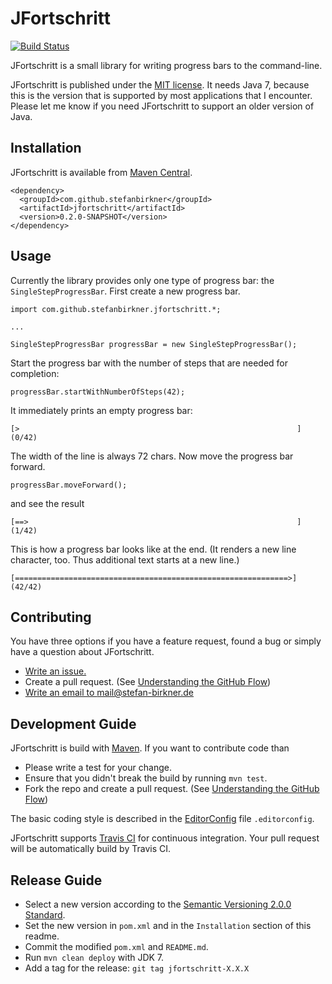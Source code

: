 # JFortschritt

[![Build Status](https://travis-ci.org/stefanbirkner/jfortschritt.svg?branch=master)](https://travis-ci.org/stefanbirkner/jfortschritt)

JFortschritt is a small library for writing progress bars to the command-line.

JFortschritt is published under the
[MIT license](http://opensource.org/licenses/MIT). It needs Java 7,
because this is the version that is supported by most applications that I
encounter. Please let me know if you need JFortschritt to support an older
version of Java.


## Installation

JFortschritt is available from [Maven Central](http://search.maven.org/).

    <dependency>
      <groupId>com.github.stefanbirkner</groupId>
      <artifactId>jfortschritt</artifactId>
      <version>0.2.0-SNAPSHOT</version>
    </dependency>


## Usage

Currently the library provides only one type of progress bar: the
`SingleStepProgressBar`. First create a new progress bar.

    import com.github.stefanbirkner.jfortschritt.*;

    ...

    SingleStepProgressBar progressBar = new SingleStepProgressBar();

Start the progress bar with the number of steps that are needed for completion:

    progressBar.startWithNumberOfSteps(42);

It immediately prints an empty progress bar:

    [>                                                              ] (0/42)

The width of the line is always 72 chars. Now move the progress bar forward.

    progressBar.moveForward();

and see the result

    [==>                                                            ] (1/42)

This is how a progress bar looks like at the end. (It renders a new line
character, too. Thus additional text starts at a new line.)

    [=============================================================>] (42/42)


## Contributing

You have three options if you have a feature request, found a bug or
simply have a question about JFortschritt.

* [Write an issue.](https://github.com/stefanbirkner/jfortschritt/issues/new)
* Create a pull request. (See [Understanding the GitHub Flow](https://guides.github.com/introduction/flow/index.html))
* [Write an email to mail@stefan-birkner.de](mailto:mail@stefan-birkner.de)


## Development Guide

JFortschritt is build with [Maven](http://maven.apache.org/). If you want to
contribute code than

* Please write a test for your change.
* Ensure that you didn't break the build by running `mvn test`.
* Fork the repo and create a pull request. (See [Understanding the GitHub Flow](https://guides.github.com/introduction/flow/index.html))

The basic coding style is described in the
[EditorConfig](http://editorconfig.org/) file `.editorconfig`.

JFortschritt supports [Travis CI](https://travis-ci.org/) for continuous
integration. Your pull request will be automatically build by Travis
CI.


## Release Guide

* Select a new version according to the
  [Semantic Versioning 2.0.0 Standard](http://semver.org/).
* Set the new version in `pom.xml` and in the `Installation` section of
  this readme.
* Commit the modified `pom.xml` and `README.md`.
* Run `mvn clean deploy` with JDK 7.
* Add a tag for the release: `git tag jfortschritt-X.X.X`
